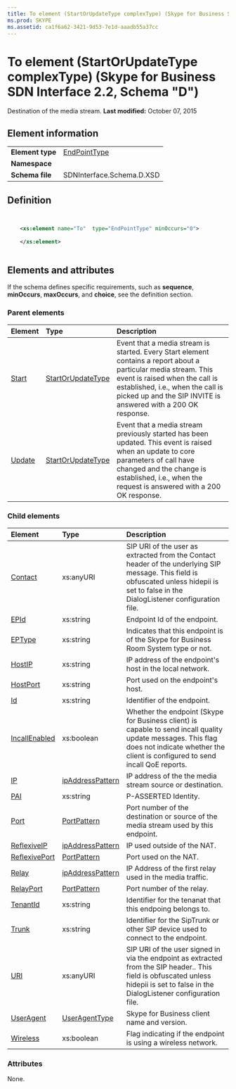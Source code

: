 ```yaml
---
title: To element (StartOrUpdateType complexType) (Skype for Business SDN Interface 2.2, Schema "D")
ms.prod: SKYPE
ms.assetid: ca1f6a62-3421-9d53-7e1d-aaadb55a37cc
---
```



# To element (StartOrUpdateType complexType) (Skype for Business SDN Interface 2.2, Schema "D")
Destination of the media stream. 
 **Last modified:** October 07, 2015
  
    
    


## Element information


|||
|:-----|:-----|
|**Element type**| [EndPointType](endpointtype-complextype.md)|
|**Namespace**||
|**Schema file**|SDNInterface.Schema.D.XSD |
   

## Definition


```XML


    <xs:element name="To"  type="EndPointType" minOccurs="0">
    
    </xs:element>
  
```


## Elements and attributes

If the schema defines specific requirements, such as **sequence**, **minOccurs**, **maxOccurs**, and **choice**, see the definition section. 
  
    
    

### Parent elements



|**Element**|**Type**|**Description**|
|:-----|:-----|:-----|
| [Start](start-element-1.md)| [StartOrUpdateType](startorupdatetype-complextype.md)|Event that a media stream is started. Every Start element contains a report about a particular media stream. This event is raised when the call is established, i.e., when the call is picked up and the SIP INVITE is answered with a 200 OK response. |
| [Update](update-element-1.md)| [StartOrUpdateType](startorupdatetype-complextype.md)|Event that a media stream previously started has been updated. This event is raised when an update to core parameters of call have changed and the change is established, i.e., when the request is answered with a 200 OK response. |
   

### Child elements



|**Element**|**Type**|**Description**|
|:-----|:-----|:-----|
| [Contact](contact-element-endpointtype-complextype.md)|xs:anyURI |SIP URI of the user as extracted from the Contact header of the underlying SIP message. This field is obfuscated unless hidepii is set to false in the DialogListener configuration file. |
| [EPId](epid-element-endpointtype-complextype-1.md)|xs:string |Endpoint Id of the endpoint. |
| [EPType](eptype-element-endpointtype-complextype.md)|xs:string |Indicates that this endpoint is of the Skype for Business Room System type or not. |
| [HostIP](hostip-element-endpointtype-complextype.md)|xs:string |IP address of the endpoint's host in the local network. |
| [HostPort](hostport-element-endpointtype-complextype.md)|xs:string |Port used on the endpoint's host. |
| [Id](id-element-endpointtype-complextype.md)|xs:string |Identifier of the endpoint. |
| [IncallEnabled](incallenabled-element-endpointtype-complextype.md)|xs:boolean |Whether the endpoint (Skype for Business client) is capable to send incall quality update messages. This flag does not indicate whether the client is configured to send incall QoE reports. |
| [IP](ip-element-endpointtype-complextype.md)| [ipAddressPattern](ipaddresspattern-simpletype.md)|IP address of the the media stream source or destination. |
| [PAI](pai-element-endpointtype-complextype.md)|xs:string |P-ASSERTED Identity. |
| [Port](port-element-endpointtype-complextype-1.md)| [PortPattern](portpattern-simpletype.md)|Port number of the destination or source of the media stream used by this endpoint. |
| [ReflexiveIP](reflexiveip-element-endpointtype-complextype.md)| [ipAddressPattern](ipaddresspattern-simpletype.md)|IP used outside of the NAT. |
| [ReflexivePort](reflexiveport-element-endpointtype-complextype-1.md)| [PortPattern](portpattern-simpletype.md)|Port used on the NAT. |
| [Relay](relay-element-endpointtype-complextype-1.md)| [ipAddressPattern](ipaddresspattern-simpletype.md)|IP Address of the first relay used in the media traffic. |
| [RelayPort](relayport-element-endpointtype-complextype.md)| [PortPattern](portpattern-simpletype.md)|Port number of the relay. |
| [TenantId](tenantid-element-endpointtype-complextype.md)|xs:string |Identifier for the tenanat that this endpoing belongs to. |
| [Trunk](trunk-element-endpointtype-complextype.md)|xs:string |Identifier for the SipTrunk or other SIP device used to connect to the endpoint. |
| [URI](uri-element-endpointtype-complextype-1.md)|xs:anyURI |SIP URI of the user signed in via the endpoint as extracted from the SIP header.. This field is obfuscated unless hidepii is set to false in the DialogListener configuration file. |
| [UserAgent](useragent-element-endpointtype-complextype.md)| [UserAgentType](useragenttype-complextype.md)|Skype for Business client name and version. |
| [Wireless](wireless-element-endpointtype-complextype.md)|xs:boolean |Flag indicating if the endpoint is using a wireless network. |
   

### Attributes

None. 
  
    
    

